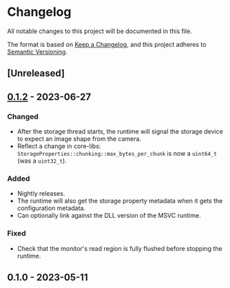 # Changelog

All notable changes to this project will be documented in this file.

The format is based on [Keep a Changelog](https://keepachangelog.com/en/1.0.0/),
and this project adheres to [Semantic Versioning](https://semver.org/spec/v2.0.0.html).

## [Unreleased]

## [0.1.2](https://github.com/acquire-project/acquire-video-runtime/compare/v0.1.1...v0.1.2) - 2023-06-27

### Changed

- After the storage thread starts, the runtime will signal the storage device to expect an image shape from the camera.
- Reflect a change in core-libs: `StorageProperties::chunking::max_bytes_per_chunk` is now a `uint64_t` (was
  a `uint32_t`).

### Added

- Nightly releases.
- The runtime will also get the storage property metadata when it gets the configuration metadata.
- Can optionally link against the DLL version of the MSVC runtime.

### Fixed

- Check that the monitor's read region is fully flushed before stopping the runtime.

## 0.1.0 - 2023-05-11
